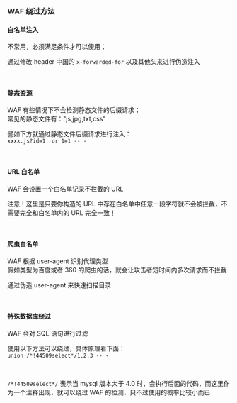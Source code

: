 ### WAF 绕过方法

#### 白名单注入

不常用，必须满足条件才可以使用；

通过修改 header 中国的 `x-forwarded-for` 以及其他头来进行伪造注入

<br>

#### 静态资源

WAF 有些情况下不会检测静态文件的后缀请求；  
常见的静态文件有："js,jpg,txt,css"

譬如下方就通过静态文件后缀请求进行注入：  
`xxxx.js?id=1' or 1=1 -- -`

<br>

#### URL 白名单

WAF 会设置一个白名单记录不拦截的 URL

注意！这里是只要你构造的 URL 中存在白名单中任意一段字符就不会被拦截，不需要完全和白名单内的 URL 完全一致！

<br>

#### 爬虫白名单

WAF 根据 user-agent 识别代理类型  
假如类型为百度或者 360 的爬虫的话，就会让攻击者短时间内多次请求而不拦截

通过伪造 user-agent 来快速扫描目录

<br>

#### 特殊数据库绕过

WAF 会对 SQL 语句进行过滤

使用以下方法可以绕过，具体原理看下面：  
`union /*!44509select*/1,2,3 -- -`

<br>

`/*!44509select*/` 表示当 mysql 版本大于 4.0 时，会执行后面的代码，而这里作为一个注释出现，就可以绕过 WAF 的检测，只不过使用的概率比较小而已

<br>

####
